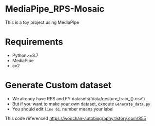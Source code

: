 # MediaPipe_RPS-Mosaic
This is a toy project using MediaPipe

# Requirements
+ Python>=3.7
+ MediaPipe
+ cv2

# Generate Custom dataset
+ We already have RPS and FY datasets('data/gesture_train_{}.csv')
+ But if you want to make your own dataset, execute `Generate_data.py`
+ You should edit `line 61`. number means your label

This code referenced https://woochan-autobiography.tistory.com/855

